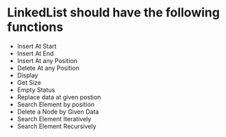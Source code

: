 # LinkedList should have the following functions

- Insert At Start
- Insert At End
- Insert At any Position
- Delete At any Position
- Display
- Get Size
- Empty Status
- Replace data at given postion
- Search Element by position
- Delete a Node by Given Data
- Search Element Iteratively
- Search Element Recursively
